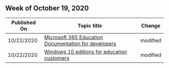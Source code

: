 <!-- This file is generated automatically each week. Changes made to this file will be overwritten.-->



## Week of October 19, 2020


| Published On |Topic title | Change |
|------|------------|--------|
| 10/22/2020 | [Microsoft 365 Education Documentation for developers](/education/developers) | modified |
| 10/22/2020 | [Windows 10 editions for education customers](/education/windows/windows-editions-for-education-customers) | modified |
